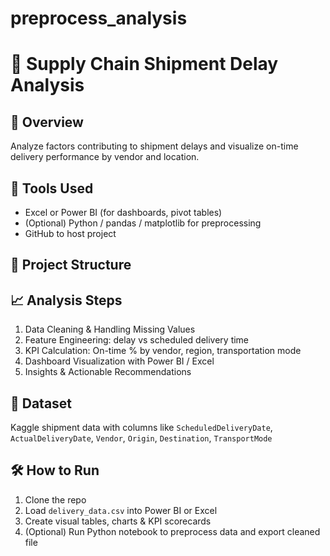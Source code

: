 # preprocess_analysis


# 🚚 Supply Chain Shipment Delay Analysis

## 📝 Overview
Analyze factors contributing to shipment delays and visualize on-time delivery performance by vendor and location.

## 🔧 Tools Used
- Excel or Power BI (for dashboards, pivot tables)
- (Optional) Python / pandas / matplotlib for preprocessing
- GitHub to host project

## 📂 Project Structure



## 📈 Analysis Steps
1. Data Cleaning & Handling Missing Values  
2. Feature Engineering: delay vs scheduled delivery time  
3. KPI Calculation: On-time % by vendor, region, transportation mode  
4. Dashboard Visualization with Power BI / Excel  
5. Insights & Actionable Recommendations

## 📁 Dataset
Kaggle shipment data with columns like `ScheduledDeliveryDate`, `ActualDeliveryDate`, `Vendor`, `Origin`, `Destination`, `TransportMode`

## 🛠️ How to Run
1. Clone the repo  
2. Load `delivery_data.csv` into Power BI or Excel  
3. Create visual tables, charts & KPI scorecards  
4. (Optional) Run Python notebook to preprocess data and export cleaned file
